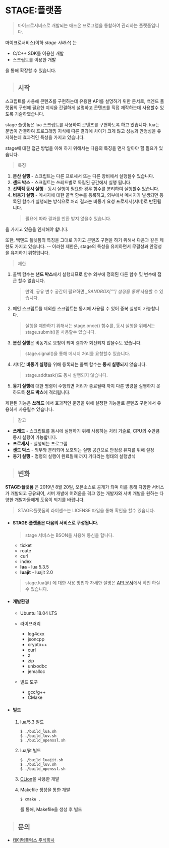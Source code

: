 # STAGE:플랫폼
> 마이크로서비스로 개발되는 애드온 프로그램을 통합하여 관리하는 플랫폼입니다.

마이크로서비스(이하 *stage 서비스*) 는
  - C/C++ SDK를 이용한 개발
  - 스크립트를 이용한 개발
  
을 통해 확장할 수 있습니다.

>## 시작
 
  스크립트를 사용해 콘텐츠를 구현하는데 유용한 API를 설명하기 위한 문서로, 백엔드 플랫폼의 구현에 필요한 지식을 간결하게 설명하고 콘텐츠를 직접 제작하는데 사용할수 있도록 기술하였습니다.
  
  stage 플랫폼은 lua 스크립트를 사용하여 콘텐츠를 구현하도록 하고 있습니다. lua는 문법이 간결하여 프로그래밍 지식에 따른 결과에 차이가 크게 않고 성능과 안정성을 유지하는데 효과적인 특성을 가지고 있습니다. 
 
  stage에 대한 접근 방법을 이해 하기 위해서는 다음의 특징을 먼저 알아야 힐 필요가 있습니다.

  > 특징
  1. **분산 실행** - 스크립트는 다른 프로세서 또는 다른 장비에서 실행될수 있습니다.
  1. **샌드 박스** - 스크립트는 쓰레드별로 독립된 공간에서 실행 됩니다.
  1. **선택적 동시 실행** - 동시 실행이 필요한 경우 함수를 분리하여 실행할수 있습니다.
  1. **비동기 실행** - 메시지에 대한 콜백 함수를 등록하고, 외부에서 메시지가 발생되면 등록된 함수가 실행되는 방식으로 처리 결과는 비동기 요청 프로세서(서버)로 반환됩니다.
     > 필요에 따라 결과를 반환 받지 않을수 있습니다.

  을 가지고 있음을 인지해야 합니다. <p>
  
  또한, 백엔드 플렛폼의 특징을 그대로 가지고 콘텐츠 구현을 하기 위해서 다음과 같은 제한도 가지고 있습니다. -- 이러한 제한은, stage의 특성을 유지하면서 무결성과 안정성을 유지하기 위함입니다.

  > 제한
  1. 콜백 함수는 **샌드 박스**에서 실행되므로 함수 외부에 정의된 다른 함수 및 변수에 접근 할수 없습니다.
     > 만약, 공유 변수 공간이 필요하면 *_SANDBOX[""] 설정을 통해* 사용할 수 있습니다.
  1. 메인 스크립트를 제외한 스크립트는 동시에 사용될 수 있어 중복 실행이 가능합니다.
     > 실행을 제한하기 위해서는 stage.once() 함수를, 동시 실행을 위해서는 stage.submit()을 사용할수 있습니다.
  1. **분산 실행**은 비동기로 요청이 되며 결과가 회신되지 않을수도 있습니다.
     > stage.signal()을 통해 메시지 처리를 요청할수 있습니다. 
  1. 서버간 **비동기 실행**을 위해 등록되는 콜백 함수는 **동시 실행**되지 않습니다.
     > stage.addtask()도 동시 실행되지 않습니다.
  1. **동기 실행**에 대한 명령이 수행되면 처리가 종료될때 까지 다른 명령을 실행하지 못하도록 **샌드 박스**에 격리됩니다.

  제한된 기능은 **쓰레드** 에서 효과적인 운영을 위해 설정한 기능들로 콘텐츠 구현에서 유용하게 사용될수 있습니다.
  
  > 참고
  * **쓰레드** - 스크립트를 동시에 실행하기 위해 사용하는 처리 기술로, CPU의 수만큼 동시 실행이 가능합니다.
  * **프로세서** - 실행되는 프로그램
  * **샌드 박스** - 외부와 분리되어 보호되는 실행 공간으로 안정성 유지를 위해 설정
  * **동기 실행** - 명령의 실행이 완료될때 까지 기다리는 형태의 실행방식

>## 변화

**STAGE:플랫폼** 은 2019년 8월 20일, 오픈소스로 공개가 되며 이를 통해 다양한 서비스가 개발되고 공유되어, 서버 개발에 어려움을 겪고 있는 개발자와 서버 개발을 원하는 다양한 개발자들에게 도움이 되기를 바랍니다.

> STAGE:플랫폼의 라이센스는 LICENSE 파일을 통해 확인을 할수 있습니다.

* #### STAGE:플랫폼은 다음의 서비스로 구성됩니다.  
   > stage 서비스는 BSON을 사용해 통신을 합니다.
    
   - ticket
   - route
   - curl
   - index
   - **lua** - lua 5.3.5
   - **luajit** - luajit 2.0

   > stage.lua(jit) 에 대한 사용 방법과 자세한 설명은 [API 문서](docs/README.md)에서 확인 하실 수 있습니다.    
     
* #### 개발환경

  - Ubuntu 18.04 LTS
  - 라이브러리
    - log4cxx
    - jsoncpp
    - crypto++
    - curl
    - z
    - zip
    - unixodbc
    - jemalloc
    
  - 빌드 도구
    - gcc/g++
    - CMake
  
* #### 빌드

  1. lua/5.3 빌드
     ```console
     $ ./build_lua.sh
     $ ./build_luv.sh
     $ ./build_openssl.sh     
     ``` 
     
  1. lua/jit 빌드
     ```console
     $ ./build_luajit.sh
     $ ./build_luv.sh
     $ ./build_openssl.sh     
     ``` 

  1. [CLion](https://www.jetbrains.com/clion/)을 사용한 개발
  1. Makefile 생성을 통한 개발
  
     ```console
     $ cmake .
     ``` 
     를 통해, Makefile을 생성 후 빌드
       
>## 문의
  * [데이텀플럭스 주식회사](http://datumflux.co.kr)
  